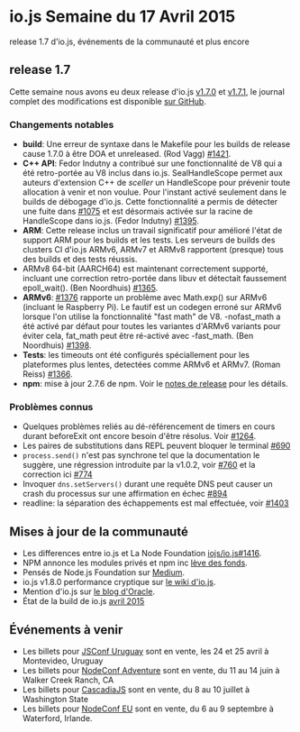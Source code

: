 # io.js Semaine du 17 Avril 2015

release 1.7 d'io.js, événements de la communauté et plus encore

## release 1.7

Cette semaine nous avons eu  deux release d'io.js [v1.7.0](https://iojs.org/dist/v1.7.0/) et [v1.7.1](https://iojs.org/dist/v1.7.1/), le journal complet des modifications est disponible [sur GitHub](https://github.com/iojs/io.js/blob/v1.x/CHANGELOG.md).

### Changements notables

*   **build**: Une erreur de syntaxe dans le Makefile pour les builds de release cause 1.7.0 à être DOA et unreleased. (Rod Vagg) [#1421](https://github.com/iojs/io.js/pull/1421).
*   **C++ API**: Fedor Indutny a contribué sur une fonctionnalité de V8 qui a été retro-portée au V8 inclus dans io.js. SealHandleScope permet aux auteurs d'extension C++ de _sceller_ un HandleScope pour prévenir toute allocation à venir et non voulue. Pour l'instant activé seulement dans le builds de débogage d'io.js. Cette fonctionnalité a permis de détecter une fuite dans [#1075](https://github.com/iojs/io.js/issues/1075) et est désormais activée sur la racine de HandleScope dans io.js. (Fedor Indutny) [#1395](https://github.com/iojs/io.js/pull/1395).
*   **ARM**: Cette release inclus un travail significatif pour amélioré l'état de support ARM pour les builds et les tests. Les serveurs de builds des clusters CI d'io.js ARMv6, ARMv7 et ARMv8 rapportent (presque) tous des builds et des tests réussis.
*   ARMv8 64-bit (AARCH64) est maintenant correctement supporté, incluant une correction retro-portée dans libuv et détectait faussement epoll_wait(). (Ben Noordhuis) [#1365](https://github.com/iojs/io.js/pull/1365).
*   **ARMv6**: [#1376](https://github.com/iojs/io.js/issues/1376) rapporte un problème avec Math.exp() sur ARMv6 (incluant le Raspberry Pi). Le fautif est un codegen erroné sur ARMv6 lorsque l'on utilise la fonctionnalité "fast math" de V8. -nofast_math a été activé par défaut pour toutes les variantes d'ARMv6 variants pour éviter cela, fat_math peut être ré-activé avec -fast_math. (Ben Noordhuis) [#1398](https://github.com/iojs/io.js/pull/1398).
*   **Tests**: les timeouts ont été configurés spéciallement pour les plateformes plus lentes, detectées comme ARMv6 et ARMv7. (Roman Reiss) [#1366](https://github.com/iojs/io.js/pull/1366).
*   **npm**: mise à jour 2.7.6 de npm. Voir le [notes de release](https://github.com/npm/npm/releases/tag/v2.7.6) pour les détails.

### Problèmes connus

*   Quelques problèmes reliés au dé-référencement de timers en cours durant beforeExit ont encore besoin d'être résolus. Voir [#1264](https://github.com/iojs/io.js/issues/1264).
*   Les paires de substitutions dans REPL peuvent bloquer le terminal [#690](https://github.com/iojs/io.js/issues/690)
*   `process.send()` n'est pas synchrone tel que la documentation le suggère, une régression introduite par la v1.0.2, voir [#760](https://github.com/iojs/io.js/issues/760) et la correction ici [#774](https://github.com/iojs/io.js/issues/774)
*   Invoquer `dns.setServers()` durant une requête DNS peut causer un crash du processus sur une affirmation en échec [#894](https://github.com/iojs/io.js/issues/894)
*   readline: la séparation des échappements est mal effectuée, voir [#1403](https://github.com/iojs/io.js/issues/1403)

## Mises à jour de la communauté

*   Les differences entre io.js et La Node Foundation [iojs/io.js#1416](https://github.com/iojs/io.js/issues/1416).
*   NPM annonce les modules privés et npm inc [lève des fonds](http://techcrunch.com/2015/04/14/popular-javascript-package-manager-npm-raises-8m-launches-private-modules/).
*   Pensés de Node.js Foundation sur [Medium](https://medium.com/@programmer/thoughts-on-node-foundation-abcf86c72786).
*   io.js v1.8.0 performance cryptique sur [le wiki d'io.js](https://github.com/iojs/io.js/wiki/Crypto-Performance-Notes-for-OpenSSL-1.0.2a-on-iojs-v1.8.0).
*   Mention d'io.js sur [le blog d'Oracle](https://blogs.oracle.com/java-platform-group/entry/node_js_and_io_js).
*   État de la build de io.js [avril 2015](https://github.com/iojs/build/issues/77)

## Événements à venir

*   Les billets pour [JSConf Uruguay](http://jsconf.uy/) sont en vente, les 24 et 25 avril à Montevideo, Uruguay
*   Les billets pour [NodeConf Adventure](http://nodeconf.com/) sont en vente, du 11 au 14 juin à Walker Creek Ranch, CA
*   Les billets pour [CascadiaJS](http://2015.cascadiajs.com/) sont en vente, du 8 au 10 juillet à Washington State
*   Les billets pour [NodeConf EU](http://nodeconf.eu/) sont en vente, du 6 au 9 septembre à Waterford, Irlande.